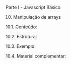 Parte I - Javascript Básico

10. Manipulação de arrays

10.1. Conteúdo: 

10.2. Estrutura: 

10.3. Exemplo:

10.4. Material complementar:
